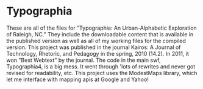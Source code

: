 Typographia
===========

These are all of the files for "Typographia: An Urban-Alphabetic Exploration of Raleigh, NC." They include the downloadable content that is available in the published version as well as all of my working files for the compiled version. This project was published in the journal Kairos: A Journal of Technology, Rhetoric, and Pedagogy in the spring, 2010 (14.2). In 2011, it won "Best Webtext" by the journal. The code in the main swf, Typographia4, is a big mess. It went through 'lots of rewrites and never got revised for readability, etc. This project uses the ModestMaps library, which let me interface with mapping apis at Google and Yahoo!